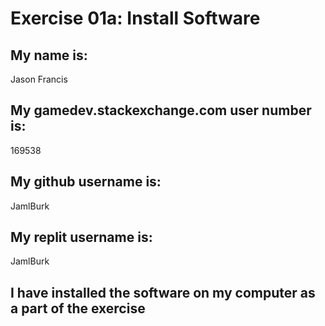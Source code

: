 # Exercise 01a: Install Software

## My name is:
Jason Francis

## My gamedev.stackexchange.com user number is:
169538

## My github username is:
JamlBurk

## My replit username is:
JamlBurk

## I have installed the software on my computer as a part of the exercise

